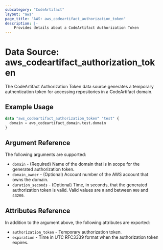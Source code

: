 ```yaml
---
subcategory: "CodeArtifact"
layout: "aws"
page_title: "AWS: aws_codeartifact_authorization_token"
description: |-
    Provides details about a CodeArtifact Authorization Token
---
```


# Data Source: aws_codeartifact_authorization_token

The CodeArtifact Authorization Token data source generates a temporary authentication token for accessing repositories in a CodeArtifact domain.

## Example Usage

```terraform
data "aws_codeartifact_authorization_token" "test" {
  domain = aws_codeartifact_domain.test.domain
}
```

## Argument Reference

The following arguments are supported:

* `domain` - (Required) Name of the domain that is in scope for the generated authorization token.
* `domain_owner` - (Optional) Account number of the AWS account that owns the domain.
* `duration_seconds` - (Optional) Time, in seconds, that the generated authorization token is valid. Valid values are `0` and between `900` and `43200`.

## Attributes Reference

In addition to the argument above, the following attributes are exported:

* `authorization_token` - Temporary authorization token.
* `expiration` - Time in UTC RFC3339 format when the authorization token expires.

<!-- cache-key: cdktf-0.17.0-pre.15 input-611c9a07a6c9faee4a8dbcaf514c99284d6f96205a0a47ace9e53ab1ba38932e -->